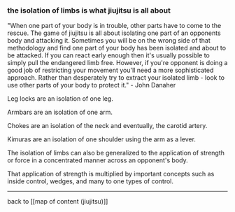 ### the isolation of limbs is what jiujitsu is all about

"When one part of your body is in trouble, other parts have to come to the rescue. The game of jiujitsu is all about isolating one part of an opponents body and attacking it. Sometimes you will be on the wrong side of that methodology and find one part of your body has been isolated and about to be attacked. If you can react early enough then it's usually possible to simply pull the endangered limb free. However, if you're opponent is doing a good job of restricting your movement you'll need a more sophisticated approach. Rather than desperately try to extract your isolated limb - look to use other parts of your body to protect it." - John Danaher

Leg locks are an isolation of one leg.

Armbars are an isolation of one arm.

Chokes are an isolation of the neck and eventually, the carotid artery.

Kimuras are an isolation of one shoulder using the arm as a lever. 

The isolation of limbs can also be generalized to the application of strength or force in a concentrated manner across an opponent's body.

That application of strength is multiplied by important concepts such as inside control, wedges, and many to one types of control.

---

back to [[map of content (jiujitsu)]]